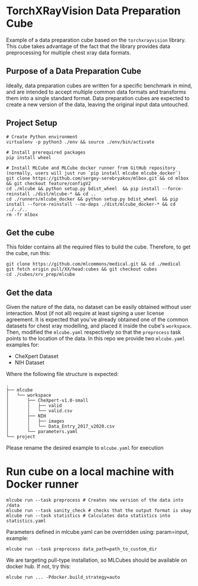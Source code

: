 # TorchXRayVision Data Preparation Cube
Example of a data preparation cube based on the `torchxrayvision` library. This cube takes advantage of the fact that the library provides data preprocessing for multiple chest xray data formats.

## Purpose of a Data Preparation Cube
Ideally, data preparation cubes are written for a specific benchmark in mind, and are intended to accept multiple common data formats and transforms them into a single standard format. Data preparation cubes are expected to create a new version of the data, leaving the original input data untouched.

## Project Setup
```
# Create Python environment 
virtualenv -p python3 ./env && source ./env/bin/activate

# Install prerequired packages
pip install wheel

# Install MLCube and MLCube docker runner from GitHub repository (normally, users will just run `pip install mlcube mlcube_docker`)
git clone https://github.com/sergey-serebryakov/mlbox.git && cd mlbox && git checkout feature/configV2
cd ./mlcube && python setup.py bdist_wheel  && pip install --force-reinstall ./dist/mlcube-* && cd ..
cd ./runners/mlcube_docker && python setup.py bdist_wheel  && pip install --force-reinstall --no-deps ./dist/mlcube_docker-* && cd ../../..
rm -fr mlbox
```

## Get the cube
This folder contains all the required files to build the cube. Therefore, to get the cube, run this:
```
git clone https://github.com/mlcommons/medical.git && cd ./medical
git fetch origin pull/XX/head:cubes && git checkout cubes
cd ./cubes/xrv_prep/mlcube
```

## Get the data
Given the nature of the data, no dataset can be easily obtained without user interaction. Most (if not all) require at least signing a user license agreement. It is expected that you've already obtained one of the common datasets for chest xray modelling, and placed it inside the cube's `workspace`. Then, modified the `mlcube.yaml` respectively so that the `preprocess` task points to the location of the data. In this repo we provide two `mlcube.yaml` examples for:
- CheXpert Dataset
- NIH Dataset

Where the following file structure is expected:
```
.
├── mlcube
│   └── workspace
│       ├── CheXpert-v1.0-small
│       │   ├── valid
│       │  	└── valid.csv
│       ├── NIH
│       │   ├── images
│       │  	└── Data_Entry_2017_v2020.csv
│       └── parameters.yaml
└── project
```
Please rename the desired example to `mlcube.yaml` for execution

# Run cube on a local machine with Docker runner
```
mlcube run --task preprocess # Creates new version of the data into /data
mlcube run --task sanity_check # checks that the output format is okay
mlcube run --task statistics # Calculates data statistics into statistics.yaml
```
Parameters defined in mlcube.yaml can be overridden using: param=input, example:
```
mlcube run --task preprocess data_path=path_to_custom_dir
```
We are targeting pull-type installation, so MLCubes should be available on docker hub. If not, try this:

```
mlcube run ... -Pdocker.build_strategy=auto
```